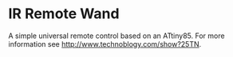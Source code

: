# IR Remote Wand
A simple universal remote control based on an ATtiny85. For more information see http://www.technoblogy.com/show?25TN.
